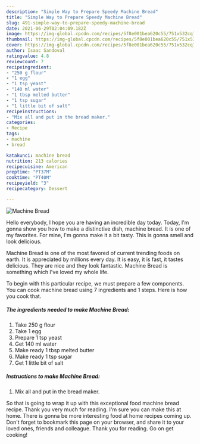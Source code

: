 ```yaml
---
description: "Simple Way to Prepare Speedy Machine Bread"
title: "Simple Way to Prepare Speedy Machine Bread"
slug: 491-simple-way-to-prepare-speedy-machine-bread
date: 2021-06-29T02:04:09.182Z
image: https://img-global.cpcdn.com/recipes/5f8e001bea620c55/751x532cq70/machine-bread-recipe-main-photo.jpg
thumbnail: https://img-global.cpcdn.com/recipes/5f8e001bea620c55/751x532cq70/machine-bread-recipe-main-photo.jpg
cover: https://img-global.cpcdn.com/recipes/5f8e001bea620c55/751x532cq70/machine-bread-recipe-main-photo.jpg
author: Isaac Sandoval
ratingvalue: 4.8
reviewcount: 7
recipeingredient:
- "250 g flour"
- "1 egg"
- "1 tsp yeast"
- "140 ml water"
- "1 tbsp melted butter"
- "1 tsp sugar"
- "1 little bit of salt"
recipeinstructions:
- "Mix all and put in the bread maker."
categories:
- Recipe
tags:
- machine
- bread

katakunci: machine bread 
nutrition: 213 calories
recipecuisine: American
preptime: "PT37M"
cooktime: "PT40M"
recipeyield: "3"
recipecategory: Dessert

---
```



![Machine Bread](https://img-global.cpcdn.com/recipes/5f8e001bea620c55/751x532cq70/machine-bread-recipe-main-photo.jpg)

Hello everybody, I hope you are having an incredible day today. Today, I'm gonna show you how to make a distinctive dish, machine bread. It is one of my favorites. For mine, I'm gonna make it a bit tasty. This is gonna smell and look delicious.

Machine Bread is one of the most favored of current trending foods on earth. It is appreciated by millions every day. It is easy, it is fast, it tastes delicious. They are nice and they look fantastic. Machine Bread is something which I've loved my whole life.




To begin with this particular recipe, we must prepare a few components. You can cook machine bread using 7 ingredients and 1 steps. Here is how you cook that.

<!--inarticleads1-->

##### The ingredients needed to make Machine Bread:

1. Take 250 g flour
1. Take 1 egg
1. Prepare 1 tsp yeast
1. Get 140 ml water
1. Make ready 1 tbsp melted butter
1. Make ready 1 tsp sugar
1. Get 1 little bit of salt




<!--inarticleads2-->

##### Instructions to make Machine Bread:

1. Mix all and put in the bread maker.




So that is going to wrap it up with this exceptional food machine bread recipe. Thank you very much for reading. I'm sure you can make this at home. There is gonna be more interesting food at home recipes coming up. Don't forget to bookmark this page on your browser, and share it to your loved ones, friends and colleague. Thank you for reading. Go on get cooking!
